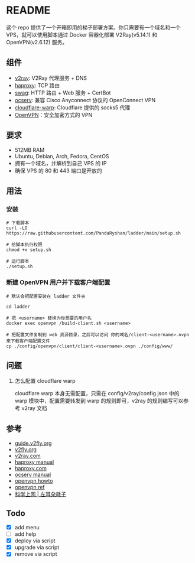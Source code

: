 # README

这个 repo 提供了一个开箱即用的梯子部署方案。你只需要有一个域名和一个 VPS，就可以使用脚本通过 Docker 容器化部署 V2Ray(v5.14.1) 和 OpenVPN(v2.6.12) 服务。

## 组件

* [v2ray](https://github.com/v2fly/v2ray-core): V2Ray 代理服务 + DNS
* [haproxy](https://github.com/haproxy/haproxy): TCP 路由
* [swag](https://github.com/linuxserver/docker-swag): HTTP 路由 + Web 服务 + CertBot
* [ocserv](https://ocserv.gitlab.io/www/index.html): 兼容 Cisco Anyconnect 协议的 OpenConnect VPN
* [cloudflare-warp](https://developers.cloudflare.com/warp-client/get-started/linux/): Cloudflare 提供的 socks5 代理
* [OpenVPN](https://community.openvpn.net/openvpn/wiki/Downloads)：安全加密方式的 VPN

## 要求

* 512MB RAM
* Ubuntu, Debian, Arch, Fedora, CentOS
* 拥有一个域名，并解析到自己 VPS 的 IP
* 确保 VPS 的 80 和 443 端口是开放的

## 用法

### 安装

```shell
# 下载脚本
curl -LO https://raw.githubusercontent.com/PandaRyshan/ladder/main/setup.sh

# 给脚本执行权限
chmod +x setup.sh

# 运行脚本
./setup.sh
```

### 新建 OpenVPN 用户并下载客户端配置

```shell
# 默认会把配置安装在 ladder 文件夹

cd ladder

# 把 <username> 替换为你想要的用户名
docker exec openvpn /build-client.sh <username>

# 把配置文件复制到 web 资源目录，之后可以访问 你的域名/client-<username>.ovpn 来下载客户端配置文件
cp ./config/openvpn/client/client-<username>.ovpn ./config/www/
```

## 问题

1. 怎么配置 cloudflare warp

   cloudflare warp 本身无需配置，只需在 config/v2ray/config.json 中的 warp 模块中，配置需要转发到 warp 的规则即可，v2ray 的规则编写可以参考 v2ray 文档

## 参考

* [guide.v2fly.org](https://guide.v2fly.org/advanced/quic.html)
* [v2fly.org](https://www.v2fly.org/v5/config/inbound.html)
* [v2ray.com](https://www.v2ray.com/chapter_02/policy.html)
* [haproxy manual](https://docs.haproxy.org/dev/configuration.html)
* [haproxy.com](https://www.haproxy.com/documentation/hapee/latest/load-balancing/protocols/http-2/)
* [ocserv manual](https://ocserv.gitlab.io/www/manual.html)
* [openvpn howto](https://openvpn.net/community-resources/how-to/)
* [openvpn ref](https://openvpn.net/community-resources/reference-manual-for-openvpn-2-4/)
* [科学上网 | 左耳朵耗子](https://haoel.github.io/#94-cloudflare-warp-%E5%8E%9F%E7%94%9F-ip)

## Todo

* [x] add menu
* [ ] add help
* [x] deploy via script
* [x] upgrade via script
* [x] remove via script
